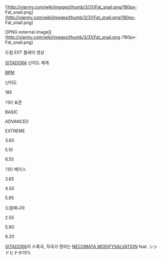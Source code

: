 ![http://vjarmy.com/wiki/images/thumb/3/31/Fat_snail.png/180px-
Fat_snail.png](http://vjarmy.com/wiki/images/thumb/3/31/Fat_snail.png/180px-
Fat_snail.png)

[[PNG external image]](http://vjarmy.com/wiki/images/thumb/3/31/Fat_snail.png
/180px-Fat_snail.png)

드럼 EXT 플레이 영상

  
  
  

[GITADORA](GITADORA.md) 난이도 체계

[BPM](BPM.md)

난이도

185

기타 표준

BASIC

ADVANCED

EXTREME

3.60

5.10

6.55

기타 베이스

3.65

4.50

5.95

드럼매니아

2.55

5.90

8.20

  
[GITADORA](GITADORA.md)의 수록곡, 작곡가 명의는 [NECOMATA MODIFYSALVATION](%E7%8C%AB%E5%8F%89Master.md) feat. シシドヒナタ이다.


